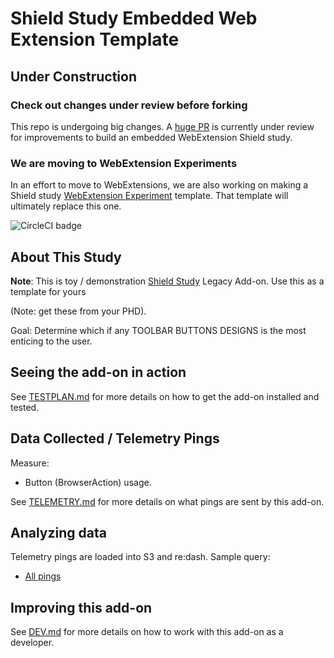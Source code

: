 # Shield Study Embedded Web Extension Template

## Under Construction

### Check out changes under review before forking

This repo is undergoing big changes. A [huge PR](https://github.com/mozilla/shield-studies-addon-template/pull/49) is currently under review for improvements to build an embedded WebExtension Shield study.

### We are moving to WebExtension Experiments

In an effort to move to WebExtensions, we are also working on making a Shield study [WebExtension Experiment](https://firefox-source-docs.mozilla.org/toolkit/components/extensions/webextensions/index.html) template. That template will ultimately replace this one.

![CircleCI badge](https://img.shields.io/circleci/project/github/mozilla/shield-studies-addon-template/master.svg?label=CircleCI)

## About This Study

**Note**: This is toy / demonstration [Shield Study](https://wiki.mozilla.org/Firefox/Shield/Shield_Studies) Legacy Add-on. Use this as a template for yours

(Note: get these from your PHD).

Goal: Determine which if any TOOLBAR BUTTONS DESIGNS is the most enticing to the user.

## Seeing the add-on in action

See [TESTPLAN.md](./docs/TESTPLAN.md) for more details on how to get the add-on installed and tested.

## Data Collected / Telemetry Pings

Measure:

* Button (BrowserAction) usage.

See [TELEMETRY.md](./docs/TELEMETRY.md) for more details on what pings are sent by this add-on.

## Analyzing data

Telemetry pings are loaded into S3 and re:dash. Sample query:

* [All pings](https://sql.telemetry.mozilla.org/queries/{#your-id}/source#table)

## Improving this add-on

See [DEV.md](./docs/DEV.md) for more details on how to work with this add-on as a developer.
